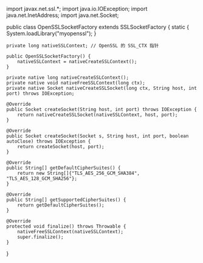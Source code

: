 import javax.net.ssl.*;
import java.io.IOException;
import java.net.InetAddress;
import java.net.Socket;

public class OpenSSLSocketFactory extends SSLSocketFactory {
    static {
        System.loadLibrary("myopenssl");
    }

    private long nativeSSLContext; // OpenSSL 的 SSL_CTX 指针

    public OpenSSLSocketFactory() {
        nativeSSLContext = nativeCreateSSLContext();
    }

    private native long nativeCreateSSLContext();
    private native void nativeFreeSSLContext(long ctx);
    private native Socket nativeCreateSSLSocket(long ctx, String host, int port) throws IOException;

    @Override
    public Socket createSocket(String host, int port) throws IOException {
        return nativeCreateSSLSocket(nativeSSLContext, host, port);
    }

    @Override
    public Socket createSocket(Socket s, String host, int port, boolean autoClose) throws IOException {
        return createSocket(host, port);
    }

    @Override
    public String[] getDefaultCipherSuites() {
        return new String[]{"TLS_AES_256_GCM_SHA384", "TLS_AES_128_GCM_SHA256"};
    }

    @Override
    public String[] getSupportedCipherSuites() {
        return getDefaultCipherSuites();
    }

    @Override
    protected void finalize() throws Throwable {
        nativeFreeSSLContext(nativeSSLContext);
        super.finalize();
    }
}